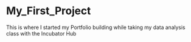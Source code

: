 # My_First_Project
This is where I started my Portfolio building while taking my data analysis class with the Incubator Hub
